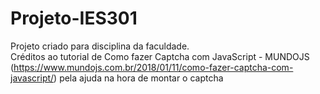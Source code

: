 # Projeto-IES301
Projeto criado para disciplina da faculdade. <br/>
Créditos ao tutorial de Como fazer Captcha com JavaScript - MUNDOJS (https://www.mundojs.com.br/2018/01/11/como-fazer-captcha-com-javascript/) pela ajuda na hora de montar o captcha